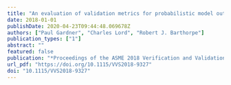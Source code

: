 ```yaml
---
title: "An evaluation of validation metrics for probabilistic model outputs"
date: 2018-01-01
publishDate: 2020-04-23T09:44:48.069678Z
authors: ["Paul Gardner", "Charles Lord", "Robert J. Barthorpe"]
publication_types: ["1"]
abstract: ""
featured: false
publication: "*Proceedings of the ASME 2018 Verification and Validation Symposium*"
url_pdf: "https://doi.org/10.1115/VVS2018-9327"
doi: "10.1115/VVS2018-9327"
---
```


